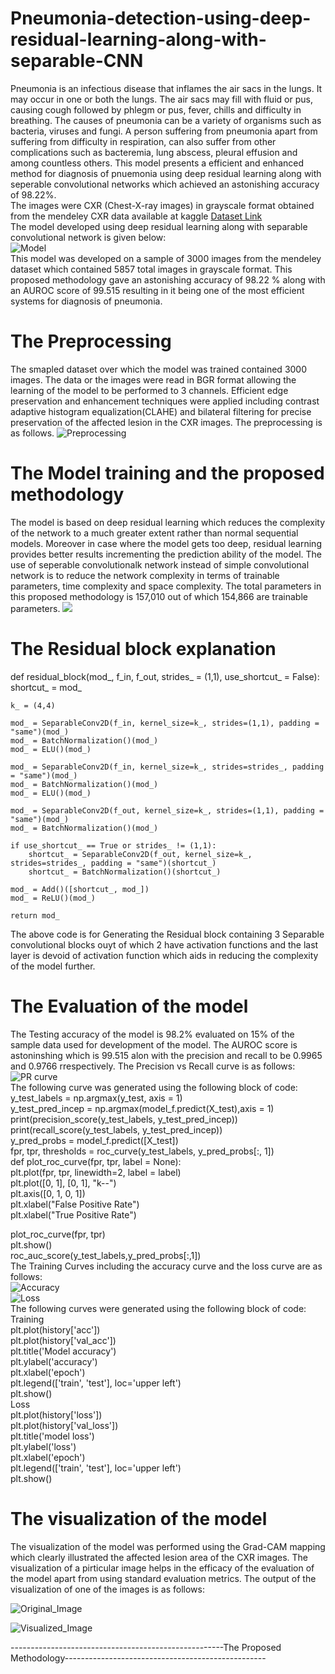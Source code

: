 # Pneumonia-detection-using-deep-residual-learning-along-with-separable-CNN
Pneumonia is an infectious disease that inflames the air sacs in the lungs. It may occur in one or both the lungs. The air sacs may fill with fluid or pus, causing cough followed by phlegm or pus, fever, chills and difficulty in breathing. The causes of pneumonia can be a variety of organisms such as bacteria, viruses and fungi. A person suffering from pneumonia apart from suffering from difficulty in respiration, can also suffer from other complications such as bacteremia, lung abscess, pleural effusion and among countless others. 
This model presents a efficient and enhanced method for diagnosis of pnuemonia using deep residual learning along with seperable convolutional networks which achieved an astonishing accuracy of 98.22%.   
The images were CXR (Chest-X-ray images) in grayscale format obtained from the mendeley CXR data available at kaggle [Dataset Link](https://www.kaggle.com/parthachakraborty/pneumonia-chest-x-ray)  
The model developed using deep residual learning along with separable convolutional network is given below:  
![Model](freeze_model.png)  
This model was developed on a sample of 3000 images from the mendeley dataset which contained 5857 total images in grayscale format.
This proposed methodology gave an astonishing accuracy of 98.22 % along with an AUROC score of 99.515 resulting in it being one of the most efficient systems for diagnosis of pneumonia. 
# The Preprocessing 
The smapled dataset over which the model was trained contained 3000 images. The data or the images were read in BGR format allowing the learning of the model to be performed to 3 channels. Efficient edge preservation and enhancement techniques were applied including contrast adaptive histogram equalization(CLAHE) and bilateral filtering for precise preservation of the affected lesion in the CXR images. The preprocessing is as follows.
![Preprocessing](Capture.PNG) 
# The Model training and the proposed methodology 
The model is based on deep residual learning which reduces the complexity of the network to a much greater extent rather than normal sequential models. Moreover in case where the model gets too deep, residual learning provides better results incrementing the prediction ability of the model. The use of seperable convolutionalk network instead of simple convolutional network is to reduce the network complexity in terms of trainable parameters, time complexity and space complexity. 
The total parameters in this proposed methodology is 157,010 out of which 154,866 are trainable parameters. 
![](Capture1.PNG) 
# The Residual block explanation 
 
def residual_block(mod_, f_in, f_out, strides_ = (1,1), use_shortcut_ = False):   
    shortcut_ = mod_
    
    k_ = (4,4)
    
    mod_ = SeparableConv2D(f_in, kernel_size=k_, strides=(1,1), padding = "same")(mod_)
    mod_ = BatchNormalization()(mod_)
    mod_ = ELU()(mod_)
    
    mod_ = SeparableConv2D(f_in, kernel_size=k_, strides=strides_, padding = "same")(mod_)
    mod_ = BatchNormalization()(mod_)
    mod_ = ELU()(mod_)
    
    mod_ = SeparableConv2D(f_out, kernel_size=k_, strides=(1,1), padding = "same")(mod_)
    mod_ = BatchNormalization()(mod_)
    
    if use_shortcut_ == True or strides_ != (1,1):
        shortcut_ = SeparableConv2D(f_out, kernel_size=k_, strides=strides_, padding = "same")(shortcut_)
        shortcut_ = BatchNormalization()(shortcut_)
        
    mod_ = Add()([shortcut_, mod_])
    mod_ = ReLU()(mod_)
    
    return mod_
 The above code is for Generating the Residual block containing 3 Separable convolutional blocks ouyt of which 2 have activation functions and the last layer is devoid of activation function which aids in reducing the complexity of the model further. 
 # The Evaluation of the model 
The Testing accuracy of the model is 98.2% evaluated on 15% of the sample data used for development of the model. 
The AUROC score is astoninshing which is 99.515 alon with the precision and recall to be 0.9965 and 0.9766 rrespectively. 
The Precision vs Recall curve is as follows:  
![PR curve](pr.PNG)  
The following curve was generated using the following block of code:   
y_test_labels = np.argmax(y_test, axis = 1)  
y_test_pred_incep = np.argmax(model_f.predict(X_test),axis = 1)  
print(precision_score(y_test_labels, y_test_pred_incep))  
print(recall_score(y_test_labels, y_test_pred_incep))   
y_pred_probs = model_f.predict([X_test])  
fpr, tpr, thresholds = roc_curve(y_test_labels, y_pred_probs[:, 1])  
def plot_roc_curve(fpr, tpr, label = None):  
    plt.plot(fpr, tpr, linewidth=2, label = label)  
    plt.plot([0, 1], [0, 1], "k--")  
    plt.axis([0, 1, 0, 1])  
    plt.xlabel("False Positive Rate")  
    plt.xlabel("True Positive Rate")  
 
plot_roc_curve(fpr, tpr)  
plt.show()  
roc_auc_score(y_test_labels,y_pred_probs[:,1])  
The Training Curves including the accuracy curve and the loss curve are as follows:  
![Accuracy](accuracy.PNG)  
![Loss](loss.PNG)  
The following curves were generated using the following block of code:  
Training  
plt.plot(history['acc'])  
plt.plot(history['val_acc'])  
plt.title('Model accuracy')  
plt.ylabel('accuracy')  
plt.xlabel('epoch')  
plt.legend(['train', 'test'], loc='upper left')  
plt.show()  
Loss  
plt.plot(history['loss'])  
plt.plot(history['val_loss'])  
plt.title('model loss')  
plt.ylabel('loss')  
plt.xlabel('epoch')  
plt.legend(['train', 'test'], loc='upper left')  
plt.show()   
# The visualization of the model 
The visualization of the model was performed using the Grad-CAM mapping which clearly illustrated the affected lesion area of the CXR images. 
The visualization of a pirticular image helps in the efficacy of the evaluation of the model apart from using standard evaluation metrics. 
The output of the visualization of one of the images is as follows:  
  
![Original_Image](rsz_1person20_bacteria_69.jpg)    
   
   
![Visualized_Image](visual.PNG)    

 -----------------------------------------------------The Proposed Methodology--------------------------------------------------
